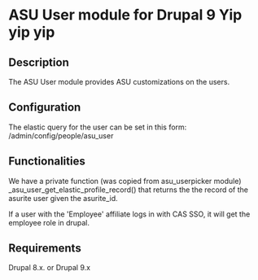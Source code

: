 # ASU User module for Drupal 9 Yip yip yip

## Description 

The ASU User module provides ASU customizations on the users.

## Configuration

The elastic query for the user can be set in this form:
/admin/config/people/asu_user

## Functionalities

We have a private function (was copied from asu_userpicker module) 
_asu_user_get_elastic_profile_record() that returns the the record of the asurite 
user given the asurite_id. 

If a user with the 'Employee' affiliate logs in with CAS SSO, it will get the 
employee role in drupal.

## Requirements

Drupal 8.x. or Drupal 9.x
